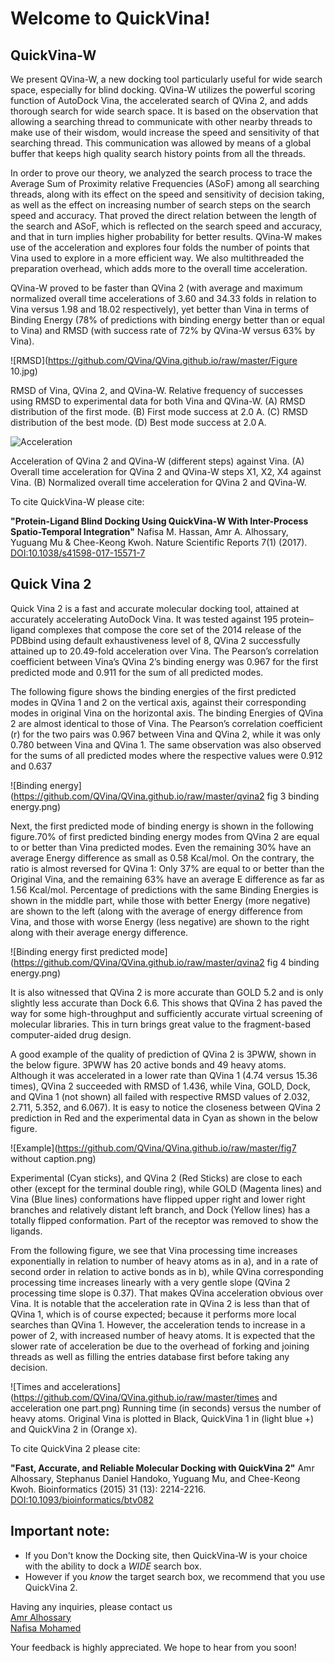 
<h1>Welcome to QuickVina!</h1>

QuickVina-W
--------------

We present QVina-W, a new docking tool particularly useful for wide search space, especially for blind docking. QVina-W utilizes the powerful scoring function of AutoDock Vina, the accelerated search of QVina 2, and adds thorough search for wide search space. It is based on the observation that allowing a searching thread to communicate with other nearby threads to make use of their wisdom, would increase the speed and sensitivity of that searching thread. This communication was allowed by means of a global buffer that keeps high quality search history points from all the threads.

In order to prove our theory, we analyzed the search process to trace the Average Sum of Proximity relative Frequencies (ASoF) among all searching threads, along with its effect on the speed and sensitivity of decision taking, as well as the effect on increasing number of search steps on the search speed and accuracy. That proved the direct relation between the length of the search and ASoF, which is reflected on the search speed and accuracy, and that in turn implies higher probability for better results. QVina-W makes use of the acceleration and explores four folds the number of points that Vina used to explore in a more efficient way. We also multithreaded the preparation overhead, which adds more to the overall time acceleration.

QVina-W proved to be faster than QVina 2 (with average and maximum normalized overall time accelerations of 3.60 and 34.33 folds in relation to Vina versus 1.98 and 18.02 respectively), yet better than Vina in terms of Binding Energy (78% of predictions with binding energy better than or equal to Vina) and RMSD (with success rate of 72% by QVina-W versus 63% by Vina).

![RMSD](https://github.com/QVina/QVina.github.io/raw/master/Figure 10.jpg)

RMSD of Vina, QVina 2, and QVina-W. Relative frequency of successes using RMSD to experimental data for both Vina and QVina-W. 
(A) RMSD distribution of the first mode. (B) First mode success at 2.0 A. (C) RMSD distribution of the best mode. (D) Best mode success at 2.0 A.





![Acceleration](https://github.com/QVina/QVina.github.io/raw/master/fig11.jpg)

Acceleration of QVina 2 and QVina-W (different steps) against Vina. (A) Overall time acceleration for QVina 2 and QVina-W steps X1, X2, X4 against Vina. (B) Normalized overall time acceleration for QVina 2 and QVina-W.




To cite QuickVina-W please cite:

__"Protein-Ligand Blind Docking Using QuickVina-W With Inter-Process Spatio-Temporal Integration"__
Nafisa M. Hassan, Amr A. Alhossary, Yuguang Mu & Chee-Keong Kwoh. Nature Scientific Reports 7(1) (2017). [DOI:10.1038/s41598-017-15571-7](http://dx.doi.org/10.1038/s41598-017-15571-7)


Quick Vina 2
-------------
Quick Vina 2 is a fast and accurate molecular docking tool, attained at accurately accelerating AutoDock Vina. It was tested against 195 protein–ligand complexes that compose the core set of the 2014 release of the PDBbind using default exhaustiveness level of 8, QVina 2 successfully attained up to 20.49-fold acceleration over Vina. The Pearson’s correlation coefficient between Vina’s QVina 2’s binding energy was 0.967 for the first predicted mode and 0.911 for the sum of all predicted modes.

The following figure shows the binding energies of the first predicted modes in QVina 1 and 2 on the vertical axis, against their corresponding modes in original Vina on the horizontal axis. The binding Energies of QVina 2 are almost identical to those of Vina. The Pearson’s correlation coefficient (r) for the two pairs was 0.967 between Vina and QVina 2, while it was only 0.780 between Vina and QVina 1. The same observation was also observed for the sums of all predicted modes where the respective values were 0.912 and 0.637

![Binding energy](https://github.com/QVina/QVina.github.io/raw/master/qvina2 fig 3 binding energy.png)

Next, the first predicted mode of binding energy is shown in the following figure.70% of first predicted binding energy modes from QVina 2 are equal to or better than Vina predicted modes. Even the remaining 30% have an average Energy difference as small as 0.58 Kcal/mol. On the contrary, the ratio is almost reversed for QVina 1: Only 37% are equal to or better than the Original Vina, and the remaining 63% have an average E difference as far as 1.56 Kcal/mol. Percentage of predictions with the same Binding Energies is shown in the middle part, while those with better Energy (more negative) are shown to the left (along with the average of energy difference from Vina, and those with worse Energy (less negative) are shown to the right along with their average energy difference.

![Binding energy first predicted mode](https://github.com/QVina/QVina.github.io/raw/master/qvina2 fig 4 binding energy.png)




It is also witnessed that QVina 2 is more accurate than GOLD 5.2 and is only slightly less accurate than Dock 6.6. This shows that QVina 2 has paved the way for some high-throughput and sufficiently accurate virtual screening of molecular libraries. This in turn brings great value to the fragment-based computer-aided drug design.

A good example of the quality of prediction of QVina 2 is 3PWW, shown in the below figure. 3PWW has 20 active bonds and 49 heavy atoms. Although it was accelerated in a lower rate than QVina 1 (4.74 versus 15.36 times), QVina 2 succeeded with RMSD of 1.436, while Vina, GOLD, Dock, and QVina 1 (not shown) all failed with respective RMSD values of 2.032, 2.711, 5.352, and 6.067). It is easy to notice the closeness between QVina 2 prediction in Red and the experimental data in Cyan as shown in the below figure.

![Example](https://github.com/QVina/QVina.github.io/raw/master/fig7 without caption.png)

Experimental (Cyan sticks), and QVina 2 (Red Sticks) are close to each other (except for the terminal double ring), while GOLD (Magenta lines) and Vina (Blue lines) conformations have flipped upper right and lower right branches and relatively distant left branch, and Dock (Yellow lines) has a totally flipped conformation. Part of the receptor was removed to show the ligands.


From the following figure, we see that Vina processing time increases exponentially in relation to number of heavy atoms as in a), and in a rate of second order in relation to active bonds as in b), while QVina corresponding processing time increases linearly with a very gentle slope (QVina 2 processing time slope is 0.37). That makes QVina acceleration obvious over Vina. It is notable that the acceleration rate in QVina 2 is less than that of QVina 1, which is of course expected; because it performs more local searches than QVina 1. However, the acceleration tends to increase in a power of 2, with increased number of heavy atoms. It is expected that the slower rate of acceleration be due to the overhead of forking and joining threads as well as filling the entries database first before taking any decision. 

![Times and accelerations](https://github.com/QVina/QVina.github.io/raw/master/times and acceleration one part.png)
Running time (in seconds) versus the number of heavy atoms. Original Vina is plotted in Black, QuickVina 1 in (light blue +) and QuickVina 2 in (Orange x).





To cite QuickVina 2 please cite:

__"Fast, Accurate, and Reliable Molecular Docking with QuickVina 2"__
Amr Alhossary, Stephanus Daniel Handoko, Yuguang Mu, and Chee-Keong Kwoh. Bioinformatics (2015) 31 (13): 2214-2216. [DOI:10.1093/bioinformatics/btv082](https://doi.org/10.1093/bioinformatics/btv082)





## Important note:
* If you Don't know the Docking site, then QuickVina-W is your choice with the ability to dock a _WIDE_ search box.
* However if you _know_ the target search box, we recommend that you use QuickVina 2.


Having any inquiries, please contact us<br>
<a href= "mailto:aalhossary@pmail.ntu.edu.sg"> Amr Alhossary </a> <br>
<a href= "mailto:nafisa.mohamed@ntu.edu.sg"> Nafisa Mohamed </a> <br>


Your feedback is highly appreciated. We hope to hear from you soon!


